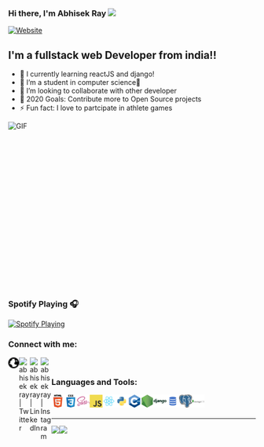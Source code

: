 ### Hi there, I'm Abhisek Ray <img src="https://media.giphy.com/media/hvRJCLFzcasrR4ia7z/giphy.gif" width="25px">

[![Website](https://img.shields.io/twitter/url?color=red&label=Portfolio&logo=Abhisek%20ray&style=for-the-badge&url=https%3A%2F%2Fecstatic-kepler-b4fa73.netlify.app%2Fhome)](https://ecstatic-kepler-b4fa73.netlify.app/home)


## I'm a fullstack web Developer from india!!

- 🔭 I currently learning reactJS and django!
- 🌱 I’m a student in computer science🤣
- 👯 I’m looking to collaborate with other developer
- 🥅 2020 Goals: Contribute more to Open Source projects
- ⚡ Fun fact: I love to partcipate in athlete games
<img align="right" alt="GIF" src="./github.gif?raw=true" width="580" height="360" />


### Spotify Playing 🎧

[<img src="https://spotify-github-profile.vercel.app/api/view?uid=3dkw84ddqfmgsc6t9bcmyelt4&cover_image=true&theme=default" alt=" Spotify Playing" width="250" />](https://open.spotify.com/track/4PwPqU5GVcGO7olpcFPGnF)

### Connect with me:

[<img align="left" alt="abhisek ray" width="22px" src="https://raw.githubusercontent.com/iconic/open-iconic/master/svg/globe.svg" />][website]
<img align="left" alt="abhisek ray | Twitter" width="22px" src="https://cdn.jsdelivr.net/npm/simple-icons@v3/icons/twitter.svg" />
[<img align="left" alt="abhisek ray | LinkedIn" width="22px" src="https://cdn.jsdelivr.net/npm/simple-icons@v3/icons/linkedin.svg" />][linkedin]
<img align="left" alt="abhisek ray | Instagram" width="22px" src="https://cdn.jsdelivr.net/npm/simple-icons@v3/icons/instagram.svg" />

<br />

### Languages and Tools:


<img align="left" alt="HTML5" width="26px" src="https://raw.githubusercontent.com/github/explore/80688e429a7d4ef2fca1e82350fe8e3517d3494d/topics/html/html.png" />
<img align="left" alt="CSS3" width="26px" src="https://raw.githubusercontent.com/github/explore/80688e429a7d4ef2fca1e82350fe8e3517d3494d/topics/css/css.png" />
<img align="left" alt="Sass" width="26px" src="https://raw.githubusercontent.com/github/explore/80688e429a7d4ef2fca1e82350fe8e3517d3494d/topics/sass/sass.png" />
<img align="left" alt="JavaScript" width="26px" src="https://raw.githubusercontent.com/github/explore/80688e429a7d4ef2fca1e82350fe8e3517d3494d/topics/javascript/javascript.png" />
<img align="left" alt="React" width="26px" src="https://raw.githubusercontent.com/github/explore/80688e429a7d4ef2fca1e82350fe8e3517d3494d/topics/react/react.png" />
<img align="left" alt="python" width="26px" src="https://raw.githubusercontent.com/github/explore/e94815998e4e0713912fed477a1f346ec04c3da2/topics/python/python.png" />
<img align="left" alt="c++" width="26px" src="https://raw.githubusercontent.com/github/explore/80688e429a7d4ef2fca1e82350fe8e3517d3494d/topics/cpp/cpp.png" />
<img align="left" alt="Node.js" width="26px" src="https://raw.githubusercontent.com/github/explore/80688e429a7d4ef2fca1e82350fe8e3517d3494d/topics/nodejs/nodejs.png" />
<img align="left" alt="Django" width="26px" src="https://raw.githubusercontent.com/github/explore/361e2821e2dea67711cde99c9c40ed357061cf27/topics/django/django.png" />
<img align="left" alt="SQL" width="26px" src="https://raw.githubusercontent.com/github/explore/80688e429a7d4ef2fca1e82350fe8e3517d3494d/topics/sql/sql.png" />
<img align="left" alt="Postgre sql" width="26px" src="https://raw.githubusercontent.com/github/explore/80688e429a7d4ef2fca1e82350fe8e3517d3494d/topics/postgresql/postgresql.png" />
<img align="left" alt="MongoDB" width="26px" src="https://raw.githubusercontent.com/github/explore/80688e429a7d4ef2fca1e82350fe8e3517d3494d/topics/mongodb/mongodb.png" />



<br />
<br />

---
<div align="center">
  <div style="display: flex;">
    <img src="https://github-readme-stats.vercel.app/api?username=Abhisek-Ray99&show_icons=true&theme=dark" />
    <img src="https://github-readme-stats.vercel.app/api/top-langs/?username=Abhisek-Ray99&layout=compact" style="vertical-align: top;" />
  </div>
</div>


</details>

[website]: https://ecstatic-kepler-b4fa73.netlify.app/home 
[linkedin]: https://www.linkedin.com/in/abhisek-ray-b294a71a6/


